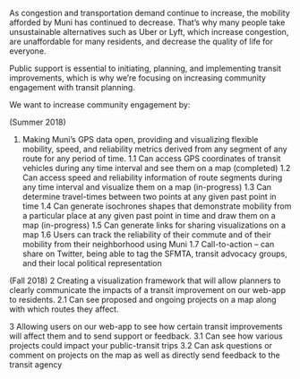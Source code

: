 As congestion and transportation demand continue to increase, the mobility afforded by Muni has continued to decrease. That’s why many people take unsustainable alternatives such as Uber or Lyft, which increase congestion, are unaffordable for many residents, and decrease the quality of life for everyone.

Public support is essential to initiating, planning, and implementing transit improvements, which is why we’re focusing on increasing community engagement with transit planning.

We want to increase community engagement by:

(Summer 2018)
1.	Making Muni’s GPS data open, providing and visualizing flexible mobility, speed, and reliability metrics derived from any segment of any route for any period of time.
1.1	Can access GPS coordinates of transit vehicles during any time interval and see them on a map (completed)
1.2	Can access speed and reliability information of route segments during any time interval and visualize them on a map (in-progress)
1.3	Can determine travel-times between two points at any given past point in time
1.4	Can generate isochrones shapes that demonstrate mobility from a particular place at any given past point in time and draw them on a map (in-progress)
1.5	Can generate links for sharing visualizations on a map
1.6	Users can track the reliability of their commute and of their mobility from their neighborhood using Muni
1.7	Call-to-action – can share on Twitter, being able to tag the SFMTA, transit advocacy groups, and their local political representation

(Fall 2018)
2	Creating a visualization framework that will allow planners to clearly communicate the impacts of a transit improvement on our web-app to residents.
2.1	Can see proposed and ongoing projects on a map along with which routes they affect.

3	Allowing users on our web-app to see how certain transit improvements will affect them and to send support or feedback.
3.1	Can see how various projects could impact your public-transit trips
3.2	Can ask questions or comment on projects on the map as well as directly send feedback to the transit agency
